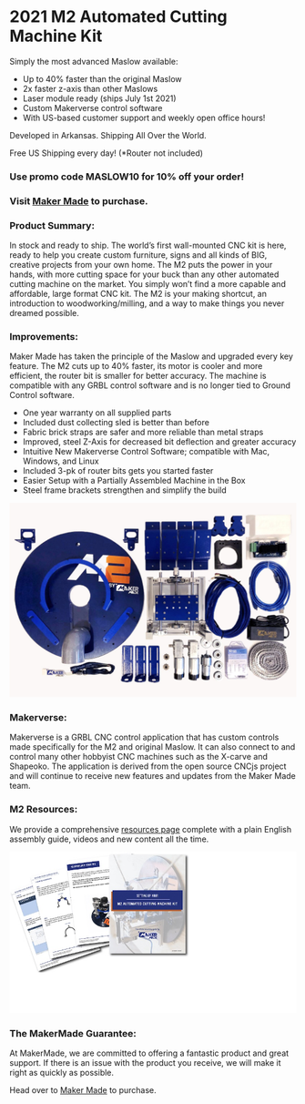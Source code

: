 # 2021 M2 Automated Cutting Machine Kit


Simply the most advanced Maslow available:
* Up to 40% faster than the original Maslow
* 2x faster z-axis than other Maslows
* Laser module ready (ships July 1st 2021)
* Custom Makerverse control software
* With US-based customer support and weekly open office hours!

Developed in Arkansas.  Shipping All Over the World.

Free US Shipping every day! (*Router not included)


### Use promo code MASLOW10 for 10% off your order!

### Visit [Maker Made](https://makermade.com) to purchase. 

### **Product Summary:**

In stock and ready to ship.  The world’s first wall-mounted CNC kit is here, ready to help you create custom furniture, signs and all kinds of BIG, creative projects from your own home. The M2 puts the power in your hands, with more cutting space for your buck than any other automated cutting machine on the market.  You simply won’t find a more capable and affordable, large format CNC kit. The M2 is your making shortcut, an introduction to woodworking/milling, and a way to make things you never dreamed possible.

### **Improvements:**

Maker Made has taken the principle of the Maslow and upgraded every key feature. The M2 cuts up to 40% faster, its motor is cooler and more efficient, the router bit is smaller for better accuracy. The machine is compatible with any GRBL control software and is no longer tied to Ground Control software.

* One year warranty on all supplied parts
* Included dust collecting sled is better than before
* Fabric brick straps are safer and more reliable than metal straps
* Improved, steel Z-Axis for decreased bit deflection and greater accuracy
* Intuitive New Makerverse Control Software; compatible with Mac, Windows, and Linux
* Included 3-pk of router bits gets you started faster
* Easier Setup with a Partially Assembled Machine in the Box
* Steel frame brackets strengthen and simplify the build


![M2 Kit Contents](https://raw.githubusercontent.com/MaslowCommunityGarden/Maslow-kits-Pre-Order-/master/M2WHATSINTHEBOX.jpeg)  


### **Makerverse:**  

Makerverse is a GRBL CNC control application that has custom controls made specifically for the M2 and original Maslow. It can also connect to and control many other hobbyist CNC machines such as the X-carve and Shapeoko. The application is derived from the open source CNCjs project and will continue to receive new features and updates from the Maker Made team.


### **M2 Resources:**  

We provide a comprehensive [resources page](https://makermade.com/m2-resources/) complete with a plain English assembly guide, videos and new content all the time.

![M2 Kit Contents](https://raw.githubusercontent.com/MaslowCommunityGarden/Maslow-kits-Pre-Order-/master/M2RESOURCES.jpg)


### **The MakerMade Guarantee:**  

At MakerMade, we are committed to offering a fantastic product and great support.  If there is an issue with the product you receive, we will make it right as quickly as possible.  

Head over to [Maker Made](https://makermade.com/shop) to purchase.  
